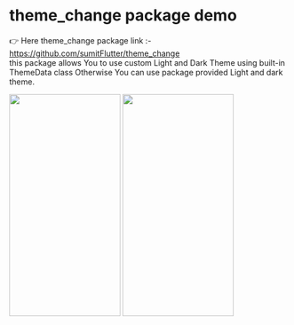 # theme_change package demo
👉 Here theme_change package link :- https://github.com/sumitFlutter/theme_change<br>
this package allows You to use custom Light and Dark Theme using built-in ThemeData class Otherwise You can use package provided Light and dark theme.
<p>
<img src="https://github.com/user-attachments/assets/76137672-ec4c-433e-b305-e32fdc354f54" height="400px" width="200px" />
<img src="https://github.com/user-attachments/assets/86fcf705-b8d6-4815-b230-03587003efc8" height="400px" width="200px" />
</p>

